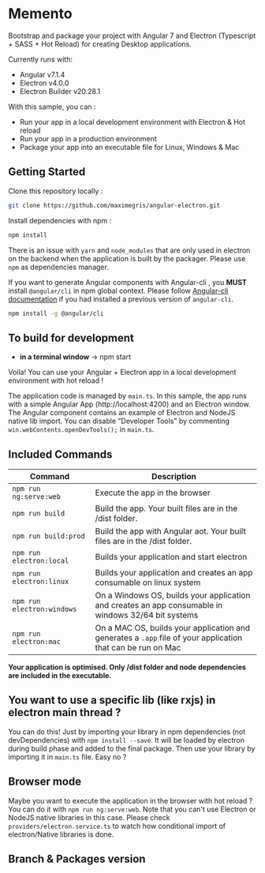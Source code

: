 # Memento

Bootstrap and package your project with Angular 7 and Electron (Typescript + SASS + Hot Reload) for creating Desktop applications.

Currently runs with:

- Angular v7.1.4
- Electron v4.0.0
- Electron Builder v20.28.1

With this sample, you can :

- Run your app in a local development environment with Electron & Hot reload
- Run your app in a production environment
- Package your app into an executable file for Linux, Windows & Mac

## Getting Started

Clone this repository locally :

``` bash
git clone https://github.com/maximegris/angular-electron.git
```

Install dependencies with npm :

``` bash
npm install
```

There is an issue with `yarn` and `node_modules` that are only used in electron on the backend when the application is built by the packager. Please use `npm` as dependencies manager.


If you want to generate Angular components with Angular-cli , you **MUST** install `@angular/cli` in npm global context.
Please follow [Angular-cli documentation](https://github.com/angular/angular-cli) if you had installed a previous version of `angular-cli`.

``` bash
npm install -g @angular/cli
```

## To build for development

- **in a terminal window** -> npm start

Voila! You can use your Angular + Electron app in a local development environment with hot reload !

The application code is managed by `main.ts`. In this sample, the app runs with a simple Angular App (http://localhost:4200) and an Electron window.
The Angular component contains an example of Electron and NodeJS native lib import.
You can disable "Developer Tools" by commenting `win.webContents.openDevTools();` in `main.ts`.

## Included Commands

|Command|Description|
|--|--|
|`npm run ng:serve:web`| Execute the app in the browser |
|`npm run build`| Build the app. Your built files are in the /dist folder. |
|`npm run build:prod`| Build the app with Angular aot. Your built files are in the /dist folder. |
|`npm run electron:local`| Builds your application and start electron
|`npm run electron:linux`| Builds your application and creates an app consumable on linux system |
|`npm run electron:windows`| On a Windows OS, builds your application and creates an app consumable in windows 32/64 bit systems |
|`npm run electron:mac`|  On a MAC OS, builds your application and generates a `.app` file of your application that can be run on Mac |

**Your application is optimised. Only /dist folder and node dependencies are included in the executable.**

## You want to use a specific lib (like rxjs) in electron main thread ?

You can do this! Just by importing your library in npm dependencies (not devDependencies) with `npm install --save`. It will be loaded by electron during build phase and added to the final package. Then use your library by importing it in `main.ts` file. Easy no ?

## Browser mode

Maybe you want to execute the application in the browser with hot reload ? You can do it with `npm run ng:serve:web`.
Note that you can't use Electron or NodeJS native libraries in this case. Please check `providers/electron.service.ts` to watch how conditional import of electron/Native libraries is done.

## Branch & Packages version
